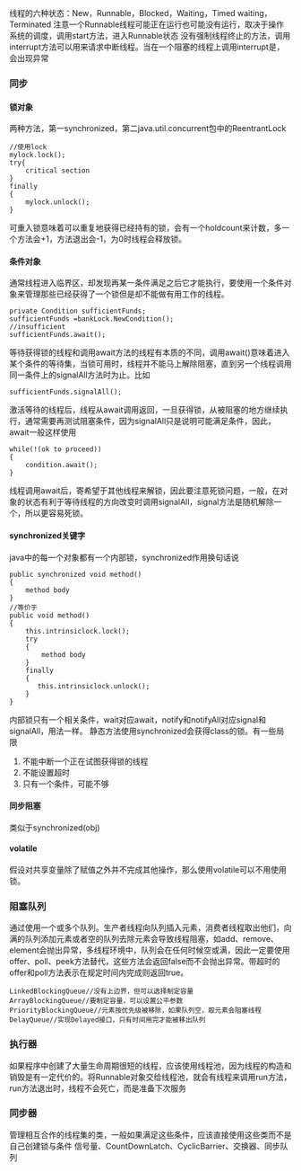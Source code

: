 
线程的六种状态：New，Runnable，Blocked，Waiting，Timed waiting，Terminated
注意一个Runnable线程可能正在运行也可能没有运行，取决于操作系统的调度，调用start方法，进入Runnable状态
没有强制线程终止的方法，调用interrupt方法可以用来请求中断线程。当在一个阻塞的线程上调用interrupt是，会出现异常
### 同步
#### 锁对象
两种方法，第一synchronized，第二java.util.concurrent包中的ReentrantLock
```
//使用lock
mylock.lock();
try{
    critical section
}
finally
{
    mylock.unlock();
}
```
可重入锁意味着可以重复地获得已经持有的锁，会有一个holdcount来计数，多一个方法会+1，方法退出会-1，为0时线程会释放锁。
#### 条件对象
通常线程进入临界区，却发现再某一条件满足之后它才能执行，要使用一个条件对象来管理那些已经获得了一个锁但是却不能做有用工作的线程。
```
private Condition sufficientFunds;
sufficientFunds =bankLock.NewCondition();
//insufficient
sufficientFunds.await();

```
等待获得锁的线程和调用await方法的线程有本质的不同，调用await()意味着进入某个条件的等待集，当锁可用时，线程并不能马上解除阻塞，直到另一个线程调用同一条件上的signalAll方法时为止。比如
```
sufficientFunds.signalAll();
```
激活等待的线程后，线程从await调用返回，一旦获得锁，从被阻塞的地方继续执行，通常需要再测试阻塞条件，因为signalAll只是说明可能满足条件，因此，await一般这样使用
```
while(!(ok to proceed))
{
    condition.await();    
}
```
线程调用await后，寄希望于其他线程来解锁，因此要注意死锁问题，一般，在对象的状态有利于等待线程的方向改变时调用signalAll，signal方法是随机解除一个，所以更容易死锁。
#### synchronized关键字
java中的每一个对象都有一个内部锁，synchronized作用换句话说
```
public synchronized void method()
{
    method body
}
//等价于
public void method()
{
    this.intrinsiclock.lock();
    try
    {
        method body
    }
    finally
    {
       this.intrinsiclock.unlock(); 
    }
}
```
内部锁只有一个相关条件，wait对应await，notify和notifyAll对应signal和signalAll，用法一样。
静态方法使用synchronized会获得class的锁。有一些局限
1. 不能中断一个正在试图获得锁的线程
2. 不能设置超时
3. 只有一个条件，可能不够
#### 同步阻塞
类似于synchronized(obj)
#### volatile
假设对共享变量除了赋值之外并不完成其他操作，那么使用volatile可以不用使用锁。
### 阻塞队列
通过使用一个或多个队列。生产者线程向队列插入元素，消费者线程取出他们，向满的队列添加元素或者空的队列去除元素会导致线程阻塞，如add、remove、element会抛出异常，多线程环境中，队列会在任何时候空或满，因此一定要使用offer、poll、peek方法替代，这些方法会返回false而不会抛出异常。带超时的offer和poll方法表示在规定时间内完成则返回true。
```
LinkedBlockingQueue//没有上边界，但可以选择制定容量
ArrayBlockingQueue//要制定容量，可以设置公平参数
PriorityBlockingQueue//元素按优先级被移除，如果队列空，取元素会阻塞线程
DelayQueue//实现Delayed接口，只有时间用完才能被移出队列
```
### 执行器
如果程序中创建了大量生命周期很短的线程，应该使用线程池，因为线程的构造和销毁是有一定代价的。将Runnable对象交给线程池，就会有线程来调用run方法，run方法退出时，线程不会死亡，而是准备下次服务
### 同步器
管理相互合作的线程集的类，一般如果满足这些条件，应该直接使用这些类而不是自己创建锁与条件
信号量、CountDownLatch、CyclicBarrier、交换器、同步队列

